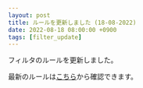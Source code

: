 ```yaml
---
layout: post
title: ルールを更新しました (18-08-2022)
date: 2022-08-18 08:00:00 +0900
tags: [filter_update]
---
```


フィルタのルールを更新しました。

最新のルールは[こちら](https://github.com/kittytail/BlockerRules)から確認できます。
